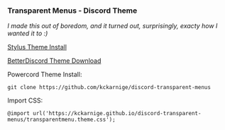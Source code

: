 ### Transparent Menus - Discord Theme

*I made this out of boredom, and it turned out, surprisingly, exacty how I wanted it to :)*


[Stylus Theme Install](https://github.com/kckarnige/discord-transparent-menus/raw/main/index.user.css)

[BetterDiscord Theme Download](https://betterdiscord.net/ghdl/?url=https://raw.githubusercontent.com/kckarnige/discord-transparent-menus/main/transparentmenu.theme.css)

Powercord Theme Install:

```git clone https://github.com/kckarnige/discord-transparent-menus```

Import CSS:

```@import url('https://kckarnige.github.io/discord-transparent-menus/transparentmenu.theme.css');```
